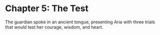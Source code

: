 # Chapter 5: The Test

The guardian spoke in an ancient tongue, presenting Aria with three trials that would test her courage, wisdom, and heart.